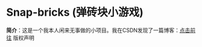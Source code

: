 # Snap-bricks (弹砖块小游戏)

**简介**：这是一个我本人闲来无事做的小项目。我在CSDN发现了一篇博客：[点击前往](https://blog.csdn.net/horizon12/article/details/108646596) 版权声明
